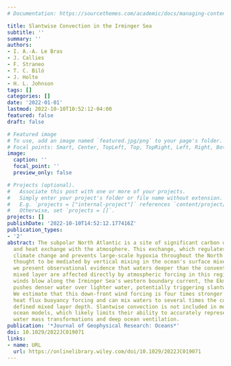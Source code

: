 ```yaml
---
# Documentation: https://sourcethemes.com/academic/docs/managing-content/

title: Slantwise Convection in the Irminger Sea
subtitle: ''
summary: ''
authors:
- I. A.-A. Le Bras
- J. Callies
- F. Straneo
- T. C. Biló
- J. Holte
- H. L. Johnson
tags: []
categories: []
date: '2022-01-01'
lastmod: 2022-10-10T10:52:12-04:00
featured: false
draft: false

# Featured image
# To use, add an image named `featured.jpg/png` to your page's folder.
# Focal points: Smart, Center, TopLeft, Top, TopRight, Left, Right, BottomLeft, Bottom, BottomRight.
image:
  caption: ''
  focal_point: ''
  preview_only: false

# Projects (optional).
#   Associate this post with one or more of your projects.
#   Simply enter your project's folder or file name without extension.
#   E.g. `projects = ["internal-project"]` references `content/project/deep-learning/index.md`.
#   Otherwise, set `projects = []`.
projects: []
publishDate: '2022-10-10T14:52:12.177416Z'
publication_types:
- '2'
abstract: The subpolar North Atlantic is a site of significant carbon dioxide, oxygen,
  and heat exchange with the atmosphere. This exchange, which regulates transient
  climate change and prevents large-scale hypoxia throughout the North Atlantic, is
  thought to be mediated by vertical mixing in the ocean's surface mixed layer. Here
  we present observational evidence that waters deeper than the conventionally defined
  mixed layer are affected directly by atmospheric forcing in this region. When northerly
  winds blow along the Irminger Sea's western boundary current, the Ekman response
  pushes denser water over lighter water, potentially triggering slantwise convection.
  We estimate that this down-front wind forcing is four times stronger than air– sea
  heat flux buoyancy forcing and can mix waters to several times the conventionally
  defined mixed layer depth. Slantwise convection is not included in most large-scale
  ocean models, which likely limits their ability to accurately represent subpolar
  water mass transformations and deep ocean ventilation.
publication: '*Journal of Geophysical Research: Oceans*'
doi: 10.1029/2022JC019071
links:
- name: URL
  url: https://onlinelibrary.wiley.com/doi/10.1029/2022JC019071
---
```

